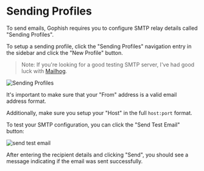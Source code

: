 # Sending Profiles
To send emails, Gophish requires you to configure SMTP relay details called "Sending Profiles".

To setup a sending profile, click the "Sending Profiles" navigation entry in the sidebar and click the "New Profile" button.

> Note: If you're looking for a good testing SMTP server, I've had good luck with [Mailhog](https://github.com/mailhog/MailHog).

![Sending Profiles](http://imgur.com/DgEu31g.png)

It's important to make sure that your "From" address is a valid email address format.

Additionally, make sure you setup your "Host" in the full `host:port` format.

To test your SMTP configuration, you can click the "Send Test Email" button:

![send test email](http://imgur.com/GjSHL6W.png)

After entering the recipient details and clicking "Send", you should see a message indicating if the email was sent successfully.